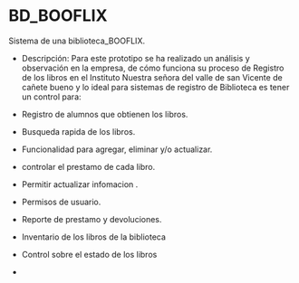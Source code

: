 

# BD_BOOFLIX

Sistema de una biblioteca_BOOFLIX. 

- Descripción: Para este prototipo se ha realizado un análisis y
observación en la empresa, de cómo funciona su proceso de Registro de los
libros en el Instituto Nuestra señora del valle  de san Vicente de cañete
bueno y lo ideal para sistemas de registro de
Biblioteca es tener un control para:

- Registro de alumnos que obtienen los libros.
- Busqueda rapida de los libros.
- Funcionalidad para agregar, eliminar y/o actualizar.
- controlar el prestamo de cada libro.
- Permitir actualizar infomacion .
- Permisos de usuario.
- Reporte de prestamo y devoluciones.
- Inventario de los libros de la biblioteca
- Control sobre el estado de los libros
- 
